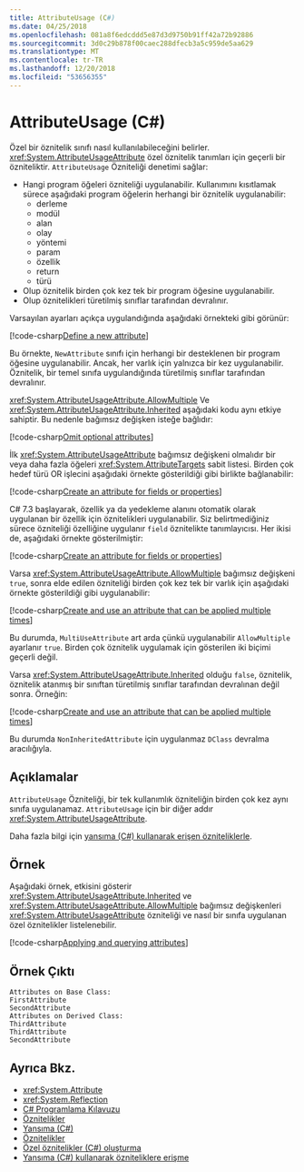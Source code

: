 ```yaml
---
title: AttributeUsage (C#)
ms.date: 04/25/2018
ms.openlocfilehash: 081a8f6edcddd5e87d3d9750b91ff42a72b92886
ms.sourcegitcommit: 3d0c29b878f00caec288dfecb3a5c959de5aa629
ms.translationtype: MT
ms.contentlocale: tr-TR
ms.lasthandoff: 12/20/2018
ms.locfileid: "53656355"
---
```

# <a name="attributeusage-c"></a>AttributeUsage (C#)

Özel bir öznitelik sınıfı nasıl kullanılabileceğini belirler. <xref:System.AttributeUsageAttribute> özel öznitelik tanımları için geçerli bir özniteliktir. `AttributeUsage` Özniteliği denetimi sağlar:

- Hangi program öğeleri özniteliği uygulanabilir. Kullanımını kısıtlamak sürece aşağıdaki program öğelerin herhangi bir öznitelik uygulanabilir:
  - derleme
  - modül
  - alan
  - olay
  - yöntemi
  - param
  - özellik
  - return
  - türü
- Olup öznitelik birden çok kez tek bir program öğesine uygulanabilir.
- Olup öznitelikleri türetilmiş sınıflar tarafından devralınır.

Varsayılan ayarları açıkça uygulandığında aşağıdaki örnekteki gibi görünür:

[!code-csharp[Define a new attribute](../../../../../samples/snippets/csharp/attributes/NewAttribute.cs#1)]

Bu örnekte, `NewAttribute` sınıfı için herhangi bir desteklenen bir program öğesine uygulanabilir. Ancak, her varlık için yalnızca bir kez uygulanabilir. Öznitelik, bir temel sınıfa uygulandığında türetilmiş sınıflar tarafından devralınır.

<xref:System.AttributeUsageAttribute.AllowMultiple> Ve <xref:System.AttributeUsageAttribute.Inherited> aşağıdaki kodu aynı etkiye sahiptir. Bu nedenle bağımsız değişken isteğe bağlıdır:

[!code-csharp[Omit optional attributes](../../../../../samples/snippets/csharp/attributes/NewAttribute.cs#2)]

İlk <xref:System.AttributeUsageAttribute> bağımsız değişkeni olmalıdır bir veya daha fazla öğeleri <xref:System.AttributeTargets> sabit listesi. Birden çok hedef türü OR işlecini aşağıdaki örnekte gösterildiği gibi birlikte bağlanabilir:

[!code-csharp[Create an attribute for fields or properties](../../../../../samples/snippets/csharp/attributes/NewPropertyOrFieldAttribute.cs#1)]

C# 7.3 başlayarak, özellik ya da yedekleme alanını otomatik olarak uygulanan bir özellik için öznitelikleri uygulanabilir. Siz belirtmediğiniz sürece özniteliği özelliğine uygulanır `field` öznitelikte tanımlayıcısı. Her ikisi de, aşağıdaki örnekte gösterilmiştir:

[!code-csharp[Create an attribute for fields or properties](../../../../../samples/snippets/csharp/attributes/NewPropertyOrFieldAttribute.cs#2)]

Varsa <xref:System.AttributeUsageAttribute.AllowMultiple> bağımsız değişkeni `true`, sonra elde edilen özniteliği birden çok kez tek bir varlık için aşağıdaki örnekte gösterildiği gibi uygulanabilir:

[!code-csharp[Create and use an attribute that can be applied multiple times](../../../../../samples/snippets/csharp/attributes/MultiUseAttribute.cs#1)]

Bu durumda, `MultiUseAttribute` art arda çünkü uygulanabilir `AllowMultiple` ayarlanır `true`. Birden çok öznitelik uygulamak için gösterilen iki biçimi geçerli değil.

Varsa <xref:System.AttributeUsageAttribute.Inherited> olduğu `false`, öznitelik, öznitelik atanmış bir sınıftan türetilmiş sınıflar tarafından devralınan değil sonra. Örneğin:

[!code-csharp[Create and use an attribute that can be applied multiple times](../../../../../samples/snippets/csharp/attributes/NonInheritedAttribute.cs#1)]

Bu durumda `NonInheritedAttribute` için uygulanmaz `DClass` devralma aracılığıyla.

## <a name="remarks"></a>Açıklamalar

`AttributeUsage` Özniteliği, bir tek kullanımlık özniteliğin birden çok kez aynı sınıfa uygulanamaz. `AttributeUsage` için bir diğer addır <xref:System.AttributeUsageAttribute>.

Daha fazla bilgi için [yansıma (C#) kullanarak erişen özniteliklerle](accessing-attributes-by-using-reflection.md).

## <a name="example"></a>Örnek

Aşağıdaki örnek, etkisini gösterir <xref:System.AttributeUsageAttribute.Inherited> ve <xref:System.AttributeUsageAttribute.AllowMultiple> bağımsız değişkenleri <xref:System.AttributeUsageAttribute> özniteliği ve nasıl bir sınıfa uygulanan özel öznitelikler listelenebilir.

[!code-csharp[Applying and querying attributes](../../../../../samples/snippets/csharp/attributes/Program.cs#1)]

## <a name="sample-output"></a>Örnek Çıktı

```text
Attributes on Base Class:
FirstAttribute
SecondAttribute
Attributes on Derived Class:
ThirdAttribute
ThirdAttribute
SecondAttribute
```

## <a name="see-also"></a>Ayrıca Bkz.

- <xref:System.Attribute>  
- <xref:System.Reflection>  
- [C# Programlama Kılavuzu](../..//index.md)  
- [Öznitelikler](../../../..//standard/attributes/index.md)  
- [Yansıma (C#)](../reflection.md)  
- [Öznitelikler](index.md)  
- [Özel öznitelikler (C#) oluşturma](creating-custom-attributes.md)  
- [Yansıma (C#) kullanarak özniteliklere erişme](accessing-attributes-by-using-reflection.md)
